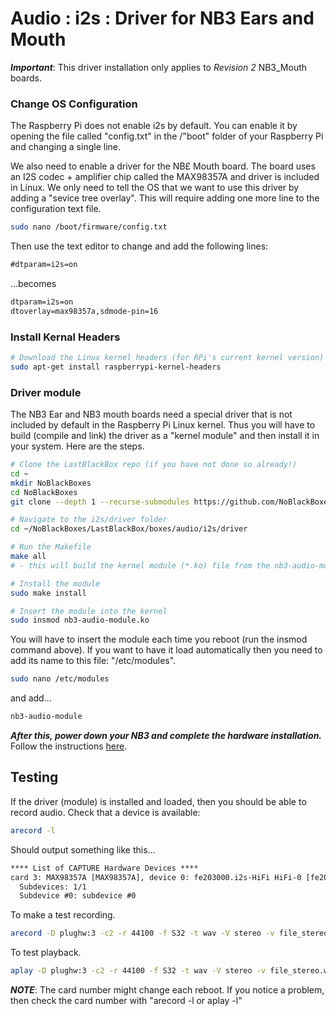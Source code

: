 # Audio : i2s : Driver for NB3 Ears and Mouth

***Important***: This driver installation only applies to *Revision 2* NB3_Mouth boards.

### Change OS Configuration 

The Raspberry Pi does not enable i2s by default. You can enable it by opening the file called "config.txt" in the /"boot" folder of your Raspberry Pi and changing a single line.

We also need to enable a driver for the NB£ Mouth board. The board uses an I2S codec + amplifier chip called the MAX98357A and driver is included in Linux. We only need to tell the OS that we want to use this driver by adding a "sevice tree overlay". This will require adding one more line to the configuration text file.

```bash
sudo nano /boot/firmware/config.txt
```

Then use the text editor to change and add the following lines:

```txt
#dtparam=i2s=on
```
...becomes

```txt
dtparam=i2s=on
dtoverlay=max98357a,sdmode-pin=16
```

### Install Kernal Headers

```bash
# Download the Linux kernel headers (for RPi's current kernel version) - after running update/upgrade
sudo apt-get install raspberrypi-kernel-headers
```

### Driver module

The NB3 Ear and NB3 mouth boards need a special driver that is not included by default in the Raspberry Pi Linux kernel. Thus you will have to build (compile and link) the driver as a "kernel module" and then install it in your system. Here are the steps.

```bash
# Clone the LastBlackBox repo (if you have not done so already!)
cd ~
mkdir NoBlackBoxes
cd NoBlackBoxes 
git clone --depth 1 --recurse-submodules https://github.com/NoBlackBoxes/LastBlackBox

# Navigate to the i2s/driver folder
cd ~/NoBlackBoxes/LastBlackBox/boxes/audio/i2s/driver

# Run the Makefile
make all
# - this will build the kernel module (*.ko) file from the nb3-audio-module.c source file.

# Install the module
sudo make install

# Insert the module into the kernel
sudo insmod nb3-audio-module.ko
```

You will have to insert the module each time you reboot (run the insmod command above). If you want to have it load automatically then you need to add its name to this file: "/etc/modules".

```bash
sudo nano /etc/modules
```

and add...

```txt
nb3-audio-module
```

***After this, power down your NB3 and complete the hardware installation.*** Follow the instructions [here](../README.md).

## Testing

If the driver (module) is installed and loaded, then you should be able to record audio. Check that a device is available:

```bash
arecord -l
```

Should output something like this...

```txt
**** List of CAPTURE Hardware Devices ****
card 3: MAX98357A [MAX98357A], device 0: fe203000.i2s-HiFi HiFi-0 [fe203000.i2s-HiFi HiFi-0]
  Subdevices: 1/1
  Subdevice #0: subdevice #0
```

To make a test recording.

```bash
arecord -D plughw:3 -c2 -r 44100 -f S32 -t wav -V stereo -v file_stereo.wav
```

To test playback.

```bash
aplay -D plughw:3 -c2 -r 44100 -f S32 -t wav -V stereo -v file_stereo.wav
```

***NOTE***: The card number might change each reboot. If you notice a problem, then check the card number with "arecord -l or aplay -l"